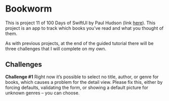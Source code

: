 # Bookworm

This is project 11 of 100 Days of SwiftUI by Paul Hudson (link [here](https://www.hackingwithswift.com/books/ios-swiftui/bookworm-introduction)). This project is an app to track which books you’ve read and what you thought of them.

As with previous projects, at the end of the guided tutorial there will be three challenges that I will complete on my own.

## Challenges

**Challenge #1** Right now it’s possible to select no title, author, or genre for books, which causes a problem for the detail view. Please fix this, either by forcing defaults, validating the form, or showing a default picture for unknown genres – you can choose.
